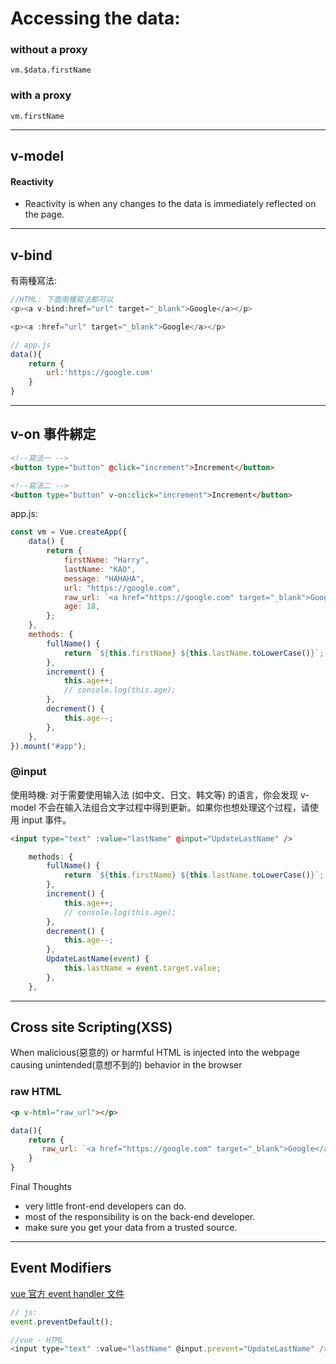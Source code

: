 # Accessing the data:

### without a proxy

```javascrip
vm.$data.firstName
```

### with a proxy

```javascrip
vm.firstName
```

---

## v-model

#### Reactivity

-   Reactivity is when any changes to the data is immediately reflected on the page.

---

## v-bind

有兩種寫法:

```javascript
//HTML: 下面兩種寫法都可以
<p><a v-bind:href="url" target="_blank">Google</a></p>

<p><a :href="url" target="_blank">Google</a></p>

// app.js
data(){
    return {
        url:'https://google.com'
    }
}
```

---

## v-on 事件綁定

```HTML
<!--寫法一 -->
<button type="button" @click="increment">Increment</button>

<!--寫法二 -->
<button type="button" v-on:click="increment">Increment</button>

```

app.js:

```javascript
const vm = Vue.createApp({
    data() {
        return {
            firstName: "Harry",
            lastName: "KAO",
            message: "HAHAHA",
            url: "https://google.com",
            raw_url: `<a href="https://google.com" target="_blank">Google</a>`,
            age: 18,
        };
    },
    methods: {
        fullName() {
            return `${this.firstName} ${this.lastName.toLowerCase()}`;
        },
        increment() {
            this.age++;
            // console.log(this.age);
        },
        decrement() {
            this.age--;
        },
    },
}).mount("#app");
```

### @input

使用時機:
对于需要使用输入法 (如中文、日文、韩文等) 的语言，你会发现 v-model 不会在输入法组合文字过程中得到更新。如果你也想处理这个过程，请使用 input 事件。

```HTML
<input type="text" :value="lastName" @input="UpdateLastName" />
```

```javascript
    methods: {
        fullName() {
            return `${this.firstName} ${this.lastName.toLowerCase()}`;
        },
        increment() {
            this.age++;
            // console.log(this.age);
        },
        decrement() {
            this.age--;
        },
        UpdateLastName(event) {
            this.lastName = event.target.value;
        },
    },
```

---

## Cross site Scripting(XSS)

When malicious(惡意的) or harmful HTML is injected into the webpage causing unintended(意想不到的) behavior in the browser

### raw HTML

```HTML
<p v-html="raw_url"></p>
```

```javascript
data(){
    return {
       raw_url: `<a href="https://google.com" target="_blank">Google</a>`,
    }
}
```

Final Thoughts

-   very little front-end developers can do.
-   most of the responsibility is on the back-end developer.
-   make sure you get your data from a trusted source.

---

## Event Modifiers

[vue 官方 event handler 文件](https://vuejs.org/guide/essentials/event-handling)

```javascript
// js:
event.preventDefault();

//vue - HTML
<input type="text" :value="lastName" @input.prevent="UpdateLastName" />

```
